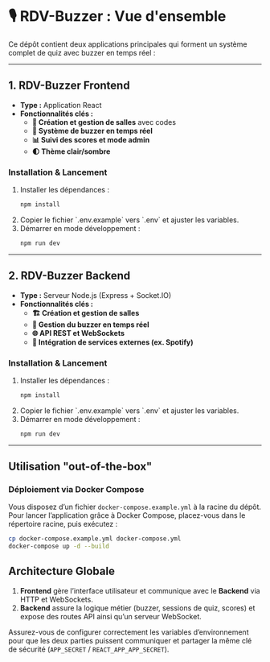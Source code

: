 # 🎙️ RDV-Buzzer : Vue d'ensemble

Ce dépôt contient deux applications principales qui forment un système complet de quiz avec buzzer en temps réel :

---

## 1. RDV-Buzzer Frontend
- **Type :** Application React
- **Fonctionnalités clés :**  
  - **🚀 Création et gestion de salles** avec codes  
  - **🔔 Système de buzzer en temps réel**  
  - **📊 Suivi des scores et mode admin**  
  - **🌓 Thème clair/sombre**

### Installation & Lancement
1. Installer les dépendances :  
   ```bash
   npm install
   ```
2. Copier le fichier \`.env.example\` vers \`.env\` et ajuster les variables.  
3. Démarrer en mode développement :  
   ```bash
   npm run dev
   ```

---

## 2. RDV-Buzzer Backend
- **Type :** Serveur Node.js (Express + Socket.IO)
- **Fonctionnalités clés :**
  - **🏗️ Création et gestion de salles**  
  - **🔄 Gestion du buzzer en temps réel**  
  - **🌐 API REST et WebSockets**  
  - **🎵 Intégration de services externes (ex. Spotify)**

### Installation & Lancement

1. Installer les dépendances :  
   ```bash
   npm install
   ```
2. Copier le fichier \`.env.example\` vers \`.env\` et ajuster les variables.  
3. Démarrer en mode développement :  
   ```bash
   npm run dev
   ```

---

## Utilisation "out-of-the-box"
### Déploiement via Docker Compose
Vous disposez d’un fichier `docker-compose.example.yml` à la racine du dépôt. Pour lancer l’application grâce à Docker Compose, placez-vous dans le répertoire racine, puis exécutez :
```bash
cp docker-compose.example.yml docker-compose.yml
docker-compose up -d --build
```

## Architecture Globale
1. **Frontend** gère l’interface utilisateur et communique avec le **Backend** via HTTP et WebSockets.  
2. **Backend** assure la logique métier (buzzer, sessions de quiz, scores) et expose des routes API ainsi qu’un serveur WebSocket.

Assurez-vous de configurer correctement les variables d’environnement pour que les deux parties puissent communiquer et partager la même clé de sécurité (`APP_SECRET` / `REACT_APP_APP_SECRET`).
